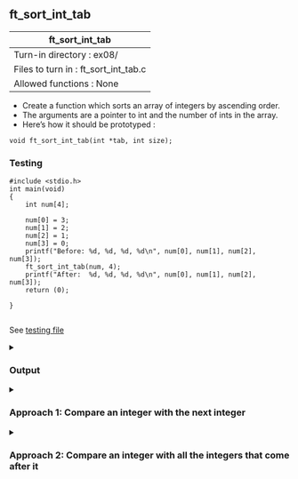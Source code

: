 ## ft_sort_int_tab

|               ft_sort_int_tab        |
|---------------------------------|
| Turn-in directory : ex08/       |
| Files to turn in : ft_sort_int_tab.c |
| Allowed functions : None       |

- Create a function which sorts an array of integers by ascending order.
- The arguments are a pointer to int and the number of ints in the array.
- Here’s how it should be prototyped :
```
void ft_sort_int_tab(int *tab, int size);
```

<summary><h3>Testing</h3></summary>

<pre><code>#include &ltstdio.h&gt
int	main(void)
{
	int	num[4];

	num[0] = 3;
	num[1] = 2;
	num[2] = 1;
	num[3] = 0;
	printf("Before: %d, %d, %d, %d\n", num[0], num[1], num[2], num[3]);
	ft_sort_int_tab(num, 4);
	printf("After:  %d, %d, %d, %d\n", num[0], num[1], num[2], num[3]);
	return (0);

}

</pre></code>

See [testing file](main.c)

</details>
<details>
<summary><h3>Output</h3></summary>
<pre><code>Before: 3, 2, 1, 0
After:  0, 1, 2, 3</code></pre>
</details>


<details>
<summary><h3>Approach 1: Compare an integer with the next integer </h3></summary>
As with the last <a href=../07_ft_rev_int_tab/ft_rev_int_tab.c>exercise</a>, this <a href=ft_sort_int_tab_v1.c>answer</a> involves the swapping of integers within the array. Specifically, we compare an integer with the integer that comes after it and swap them if they are not in order. 

We will use <code>i</code> to select an element of the array and compare this element with the next. We will need to loop through all the elements except the last one. Hence, the <code>while</code> loop condition is defined as <code>i < size - 1</code> (which is equivalent to <code>i <= size - 2</code>). If we allow <code>i</code> to reach <code>size - 1</code> (i.e, to refer to the last element), we would be asking the machine to compare the last element to the element that comes after it (which does not exist!).

Within this loop, if the integers are out of order (line 21), we swap them (lines 23-25); Otherwise, we move along the array (line 29). 
<pre><code>21	if (tab[i] > tab[i + 1])
22	{
23		temp = tab[i];
24		tab[i] = tab[i + 1];
25		tab[i + 1] = temp;
26		i = 0;
27	}
28	else
29		i++;</code></pre>

Sounds simple enough but with this approach, it is important to remember to reset <code>i</code> whenever we swap integers (line 26). Imagine an array of <code>{2, 3, 1}</code> to sort:
- When <code>i = 0</code>, we compare <code>2</code> to <code>3</code> and move on to <code>i = 1</code>. 
- When <code>i = 1</code>, we compare <code>3</code> to <code>1</code> and swap them. The array would then look like this: <code>{2, 1, 3}</code>.
- The function should return to <code>i = 0</code> so that <code>2</code> and <code>1</code> are swapped and the final array is in order: <code>{1, 2, 3}</code>. 
In essence, resetting <code>i = 0</code> forces the function to check that the newly swapped integer is placed in the correct order among all the other integers that have been checked before. 
</details>

<details>
<summary><h3>Approach 2: Compare an integer with all the integers that come after it</h3></summary>
Instead of resetting <code>i</code> after every swap, another <a href=ft_sort_int_tab_v2.c>approach</a> would be to compare an integer with <u>all</u> the other integers that come after it. 

As before, <code>i</code> is used to select an element of the array and a <code>while</code> loop used to go through all the elements in the array except the last one. Other than this, we will also use <code>j</code> to select the elements that come after <code>i</code>. We initialise <code>j = i + 1</code> and loop through all the elements until and including the last element. Within these nested <code>while</code> loops, an <code>if</code> statement is used to swap these <code>i</code> and <code>j</code> elements whenever they are not in order. 

<pre><code>19	i = 0;
20	while (i < size - 1)
21	{
22		j = i + 1;
23		while (j < size)
24		{
25			if (tab[i] > tab[j])
				...
31			j++;
32		}
33		i++;
34	} </code></pre>

</details>
